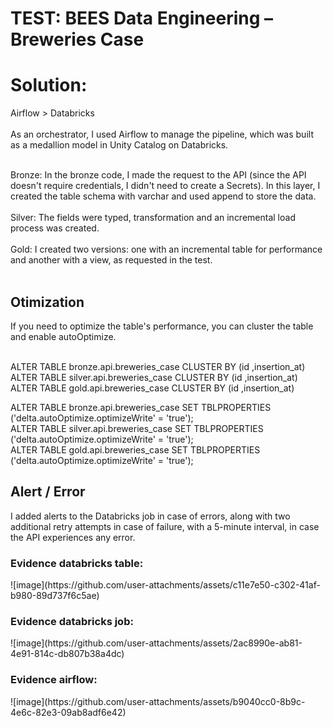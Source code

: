 <h1>TEST: BEES Data Engineering – Breweries Case</h1>

<h1>Solution:</h1> Airflow > Databricks </br> </br>
As an orchestrator, I used Airflow to manage the pipeline, which was built as a medallion model in Unity Catalog on Databricks. </br></br>

Bronze: In the bronze code, I made the request to the API (since the API doesn't require credentials, I didn't need to create a Secrets). In this layer, I created the table schema with varchar and used append to store the data. </br> </br>
Silver: The fields were typed, transformation and an incremental load process was created. </br> </br>
Gold: I created two versions: one with an incremental table for performance and another with a view, as requested in the test. </br> </br>

<h2>Otimization</h2>
If you need to optimize the table's performance, you can cluster the table and enable autoOptimize. </br> </br>

ALTER TABLE bronze.api.breweries_case CLUSTER BY (id ,insertion_at) </br>
ALTER TABLE silver.api.breweries_case CLUSTER BY (id ,insertion_at) </br>
ALTER TABLE gold.api.breweries_case CLUSTER BY (id ,insertion_at) </br>

ALTER TABLE bronze.api.breweries_case SET TBLPROPERTIES ('delta.autoOptimize.optimizeWrite' = 'true'); </br>
ALTER TABLE silver.api.breweries_case SET TBLPROPERTIES ('delta.autoOptimize.optimizeWrite' = 'true'); </br>
ALTER TABLE gold.api.breweries_case SET TBLPROPERTIES ('delta.autoOptimize.optimizeWrite' = 'true'); </br>

<h2>Alert / Error </h2>
I added alerts to the Databricks job in case of errors, along with two additional retry attempts in case of failure, with a 5-minute interval, in case the API experiences any error.

</br>
<h3> Evidence databricks table: </h3>
![image](https://github.com/user-attachments/assets/c11e7e50-c302-41af-b980-89d737f6c5ae)

</br>
<h3> Evidence databricks job:  </h3>
![image](https://github.com/user-attachments/assets/2ac8990e-ab81-4e91-814c-db807b38a4dc)


</br>
<h3>  Evidence airflow: </h3>
![image](https://github.com/user-attachments/assets/b9040cc0-8b9c-4e6c-82e3-09ab8adf6e42)





